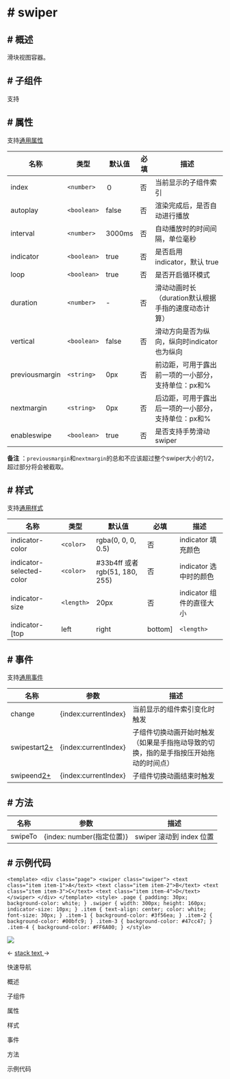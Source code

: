 <!-- 源地址: https://iot.mi.com/vela/quickapp/zh/components/container/swiper.html -->

# # swiper

## # 概述

滑块视图容器。

## # 子组件

支持

## # 属性

支持[通用属性](</vela/quickapp/zh/components/general/properties.html>)

名称 | 类型 | 默认值 | 必填 | 描述  
---|---|---|---|---  
index | `<number>` | ０ | 否 | 当前显示的子组件索引  
autoplay | `<boolean>` | false | 否 | 渲染完成后，是否自动进行播放  
interval | `<number>` | 3000ms | 否 | 自动播放时的时间间隔，单位毫秒  
indicator | `<boolean>` | true | 否 | 是否启用 indicator，默认 true  
loop | `<boolean>` | true | 否 | 是否开启循环模式  
duration | `<number>` | - | 否 | 滑动动画时长（duration默认根据手指的速度动态计算）  
vertical | `<boolean>` | false | 否 | 滑动方向是否为纵向，纵向时indicator 也为纵向  
previousmargin | `<string>` | 0px | 否 | 前边距，可用于露出前一项的一小部分，支持单位：px和%  
nextmargin | `<string>` | 0px | 否 | 后边距，可用于露出后一项的一小部分，支持单位：px和%  
enableswipe | `<boolean>` | true | 否 | 是否支持手势滑动swiper  
  
**备注** ：`previousmargin`和`nextmargin`的总和不应该超过整个swiper大小的1/2，超过部分将会被截取。

## # 样式

支持[通用样式](</vela/quickapp/zh/components/general/style.html>)

名称 | 类型 | 默认值 | 必填 | 描述  
---|---|---|---|---  
indicator-color | `<color>` | rgba(0, 0, 0, 0.5) | 否 | indicator 填充颜色  
indicator-selected-color | `<color>` | #33b4ff 或者 rgb(51, 180, 255) | 否 | indicator 选中时的颜色  
indicator-size | `<length>` | 20px | 否 | indicator 组件的直径大小  
indicator-[top|left|right|bottom] | `<length>` | `<percentage>` | - | 否 | indicator相对于swiper的位置  
  
## # 事件

支持[通用事件](</vela/quickapp/zh/components/general/events.html>)

名称 | 参数 | 描述  
---|---|---  
change | {index:currentIndex} | 当前显示的组件索引变化时触发  
swipestart[2+](</vela/quickapp/zh/guide/version/APILevel2>) | {index:currentIndex} | 子组件切换动画开始时触发（如果是手指拖动导致的切换，指的是手指按压开始拖动的时间点）  
swipeend[2+](</vela/quickapp/zh/guide/version/APILevel2>) | {index:currentIndex} | 子组件切换动画结束时触发  
  
## # 方法

名称 | 参数 | 描述  
---|---|---  
swipeTo | {index: number(指定位置)} | swiper 滚动到 index 位置  
  
## # 示例代码

``` <template> <div class="page"> <swiper class="swiper"> <text class="item item-1">A</text> <text class="item item-2">B</text> <text class="item item-3">C</text> <text class="item item-4">D</text> </swiper> </div> </template> <style> .page { padding: 30px; background-color: white; } .swiper { width: 300px; height: 160px; indicator-size: 10px; } .item { text-align: center; color: white; font-size: 30px; } .item-1 { background-color: #3f56ea; } .item-2 { background-color: #00bfc9; } .item-3 { background-color: #47cc47; } .item-4 { background-color: #FF6A00; } </style> ```

![](../../images/swiper.3d3d5407.gif)

← [ stack ](</vela/quickapp/zh/components/container/stack.html>) [ text ](</vela/quickapp/zh/components/basic/text.html>) → 

快速导航

概述

子组件

属性

样式

事件

方法

示例代码
